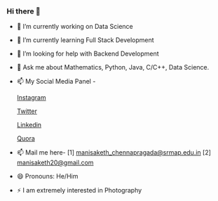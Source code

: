 ### Hi there 👋


- 🔭 I’m currently working on Data Science
- 🌱 I’m currently learning Full Stack Development
- 🤔 I’m looking for help with Backend Development
- 💬 Ask me about Mathematics, Python, Java, C/C++, Data Science.
- 📫 My Social Media Panel -


     <a href="https://www.instagram.com/__manisaketh__1/">Instagram</a>
      
     <a href="https://twitter.com/saketh_mani">Twitter</a>
      
     <a href="https://www.linkedin.com/in/mani-saketh-ab611a193/">Linkedin</a>
     
     <a href="https://www.quora.com/profile/Mani-Saketh-Sharma">Quora</a>
     
     
- 📫 Mail me here-
      [1] manisaketh_chennapragada@srmap.edu.in
      [2] manisaketh20@gmail.com
- 😄 Pronouns: He/Him
- ⚡ I am extremely interested in Photography

